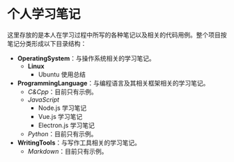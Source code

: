 # 个人学习笔记

这里存放的是本人在学习过程中所写的各种笔记以及相关的代码用例。整个项目按笔记分类形成以下目录结构：

- **OperatingSystem**：与操作系统相关的学习笔记。
  - **Linux**
    - Ubuntu 使用总结
- **ProgrammingLanguage**：与编程语言及其相关框架相关的学习笔记。
  - *C&Cpp*：目前只有示例。
  - *JavaScript*
    - Node.js 学习笔记
    - Vue.js 学习笔记
    - Electron.js 学习笔记
  - *Python*：目前只有示例。
- **WritingTools**：与写作工具相关的学习笔记。
  - *Markdown*：目前只有示例。
